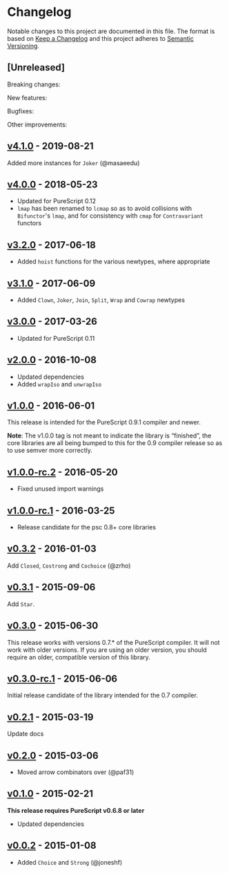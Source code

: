 # Changelog

Notable changes to this project are documented in this file. The format is based on [Keep a Changelog](https://keepachangelog.com/en/1.0.0/) and this project adheres to [Semantic Versioning](https://semver.org/spec/v2.0.0.html).

## [Unreleased]

Breaking changes:

New features:

Bugfixes:

Other improvements:

## [v4.1.0](https://github.com/purescript/purescript-profunctor/releases/tag/v4.1.0) - 2019-08-21

Added more instances for `Joker` (@masaeedu)

## [v4.0.0](https://github.com/purescript/purescript-profunctor/releases/tag/v4.0.0) - 2018-05-23

- Updated for PureScript 0.12
- `lmap` has been renamed to `lcmap` so as to avoid collisions with `Bifunctor`'s `lmap`, and for consistency with `cmap` for `Contravariant` functors

## [v3.2.0](https://github.com/purescript/purescript-profunctor/releases/tag/v3.2.0) - 2017-06-18

- Added `hoist` functions for the various newtypes, where appropriate

## [v3.1.0](https://github.com/purescript/purescript-profunctor/releases/tag/v3.1.0) - 2017-06-09

- Added `Clown`, `Joker`, `Join`, `Split`, `Wrap` and `Cowrap` newtypes

## [v3.0.0](https://github.com/purescript/purescript-profunctor/releases/tag/v3.0.0) - 2017-03-26

- Updated for PureScript 0.11

## [v2.0.0](https://github.com/purescript/purescript-profunctor/releases/tag/v2.0.0) - 2016-10-08

- Updated dependencies
- Added `wrapIso` and `unwrapIso`

## [v1.0.0](https://github.com/purescript/purescript-profunctor/releases/tag/v1.0.0) - 2016-06-01

This release is intended for the PureScript 0.9.1 compiler and newer.

**Note**: The v1.0.0 tag is not meant to indicate the library is “finished”, the core libraries are all being bumped to this for the 0.9 compiler release so as to use semver more correctly.

## [v1.0.0-rc.2](https://github.com/purescript/purescript-profunctor/releases/tag/v1.0.0-rc.2) - 2016-05-20

- Fixed unused import warnings

## [v1.0.0-rc.1](https://github.com/purescript/purescript-profunctor/releases/tag/v1.0.0-rc.1) - 2016-03-25

- Release candidate for the psc 0.8+ core libraries

## [v0.3.2](https://github.com/purescript/purescript-profunctor/releases/tag/v0.3.2) - 2016-01-03

Add `Closed`, `Costrong` and `Cochoice` (@zrho)

## [v0.3.1](https://github.com/purescript/purescript-profunctor/releases/tag/v0.3.1) - 2015-09-06

Add `Star`.

## [v0.3.0](https://github.com/purescript/purescript-profunctor/releases/tag/v0.3.0) - 2015-06-30

This release works with versions 0.7.\* of the PureScript compiler. It will not work with older versions. If you are using an older version, you should require an older, compatible version of this library.

## [v0.3.0-rc.1](https://github.com/purescript/purescript-profunctor/releases/tag/v0.3.0-rc.1) - 2015-06-06

Initial release candidate of the library intended for the 0.7 compiler.

## [v0.2.1](https://github.com/purescript/purescript-profunctor/releases/tag/v0.2.1) - 2015-03-19

Update docs

## [v0.2.0](https://github.com/purescript/purescript-profunctor/releases/tag/v0.2.0) - 2015-03-06

- Moved arrow combinators over (@paf31)

## [v0.1.0](https://github.com/purescript/purescript-profunctor/releases/tag/v0.1.0) - 2015-02-21

**This release requires PureScript v0.6.8 or later**
- Updated dependencies

## [v0.0.2](https://github.com/purescript/purescript-profunctor/releases/tag/v0.0.2) - 2015-01-08

- Added `Choice` and `Strong` (@joneshf)


